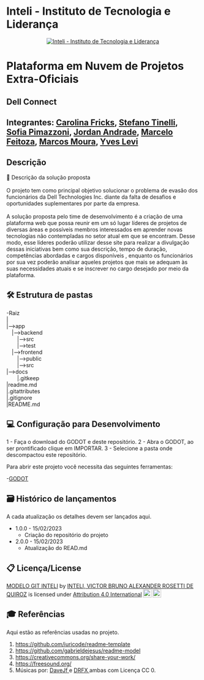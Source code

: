 # Inteli - Instituto de Tecnologia e Liderança 

<p align="center">
<a href= "https://www.inteli.edu.br/"><img src="https://www.inteli.edu.br/wp-content/uploads/2021/08/20172028/marca_1-2.png" alt="Inteli - Instituto de Tecnologia e Liderança" border="0"></a>
</p>

# Plataforma em Nuvem de Projetos Extra-Oficiais

## Dell Connect

## Integrantes: <a href="https://www.linkedin.com/in/carolina-favaro-fricks-1a0423231/">Carolina Fricks</a>, <a href='https://github.com/2023M5T3-Inteli/2023-1a-t03-grupo3'>Stefano Tinelli</a>, <a href="https://www.linkedin.com/in/sofia-moreiras-pimazzoni/">Sofia Pimazzoni</a>, <a href="https://www.linkedin.com/in/jordan-acs/">Jordan Andrade</a>,  <a href="https://www.linkedin.com/in/marcelofeitoza7/">Marcelo Feitoza</a>, <a href="https://www.linkedin.com/in/marcos-moura-02ab0a258/">Marcos Moura</a>, <a href="https://www.linkedin.com/in/YvesLevi/">Yves Levi</a> 

## Descrição

📜 Descrição da solução proposta
<br><br>
O projeto tem como principal objetivo solucionar o problema de evasão dos funcionários da Dell Technologies Inc. diante da falta de desafios e oportunidades suplementares por parte da empresa.
<br><br>
A solução proposta pelo time de desenvolvimento é a criação de uma plataforma web que possa reunir em um só lugar líderes de projetos de diversas áreas e possíveis membros interessados em aprender novas tecnologias não contempladas no setor atual em que se encontram. Desse modo, esse líderes poderão utilizar desse site para realizar a divulgação dessas iniciativas bem como sua descrição, tempo de duração, competências abordadas e cargos disponíveis , enquanto os funcionários por sua vez poderão analisar aqueles projetos que mais se adequam às suas necessidades atuais e se inscrever no cargo desejado por meio da plataforma. 
<p align="center">

## 🛠 Estrutura de pastas

-Raiz<br>
|<br>
|-->app<br>
&emsp;|-->backend<br>
&emsp;&emsp;|-->src<br>
&emsp;&emsp;|-->test<br>
&emsp;|-->frontend<br>
&emsp;&emsp;|-->public<br>
&emsp;&emsp;|-->src<br>
|-->docs<br>
&emsp;&emsp;|.gitkeep<br>
|readme.md<br>
|.gitattributes<br>
|.gitignore<br>
|README.md<br>

## 💻 Configuração para Desenvolvimento

1 - Faça o download do GODOT e deste repositório.
2 - Abra o GODOT, ao ser prontificado clique em IMPORTAR.
3 - Selecione a pasta onde descompactou este repositório.

Para abrir este projeto você necessita das seguintes ferramentas:

-<a href="https://godotengine.org/download">GODOT</a>

## 🗃 Histórico de lançamentos

A cada atualização os detalhes devem ser lançados aqui.

* 1.0.0 - 15/02/2023
    * Criação do repositório do projeto
* 2.0.0 - 15/02/2023
    * Atualização do READ.md

## 📋 Licença/License

<p xmlns:cc="http://creativecommons.org/ns#" xmlns:dct="http://purl.org/dc/terms/"><a property="dct:title" rel="cc:attributionURL" href="https://github.com/Spidus/Teste_Final_1">MODELO GIT INTELI</a> by <a rel="cc:attributionURL dct:creator" property="cc:attributionName" href="https://www.yggbrasil.com.br/vr">INTELI, VICTOR BRUNO ALEXANDER ROSETTI DE QUIROZ</a> is licensed under <a href="http://creativecommons.org/licenses/by/4.0/?ref=chooser-v1" target="_blank" rel="license noopener noreferrer" style="display:inline-block;">Attribution 4.0 International<img style="height:22px!important;margin-left:3px;vertical-align:text-bottom;" src="https://mirrors.creativecommons.org/presskit/icons/cc.svg?ref=chooser-v1"><img style="height:22px!important;margin-left:3px;vertical-align:text-bottom;" src="https://mirrors.creativecommons.org/presskit/icons/by.svg?ref=chooser-v1"></a></p>

## 🎓 Referências

Aqui estão as referências usadas no projeto.

1. <https://github.com/iuricode/readme-template>
2. <https://github.com/gabrieldejesus/readme-model>
3. <https://creativecommons.org/share-your-work/>
4. <https://freesound.org/>
5. Músicas por: <a href="https://freesound.org/people/DaveJf/sounds/616544/"> DaveJf </a> e <a href="https://freesound.org/people/DRFX/sounds/338986/"> DRFX </a> ambas com Licença CC 0.
